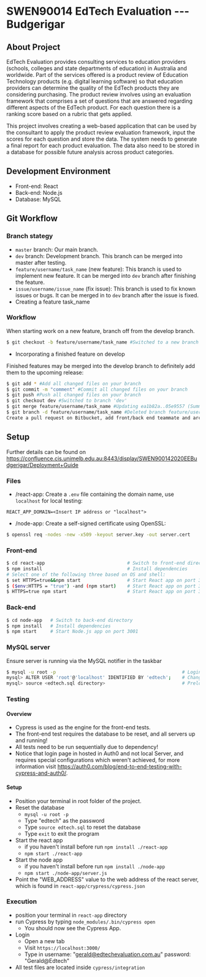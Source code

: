 # SWEN90014 EdTech Evaluation --- Budgerigar
## About Project
EdTech Evaluation provides consulting services to education providers (schools, colleges and state departments of education) in Australia and worldwide. Part of the services offered is a product review of Education Technology products (e.g. digital learning software) so that education providers can determine the quality of the EdTech products they are considering purchasing. The product review involves using an evaluation framework that comprises a set of questions that are answered regarding different aspects of the EdTech product. For each question there is a ranking score based on a rubric that gets applied.

This project involves creating a web-based application that can be used by the consultant to apply the product review evaluation framework, input the scores for each question and store the data. The system needs to generate a final report for each product evaluation. The data also need to be stored in a database for possible future analysis across product categories. 

## Development Environment
* Front-end: React
* Back-end: Node.js
* Database: MySQL

## Git Workflow
### Branch stategy
- `master` branch: Our main branch.
- `dev` branch: Development branch. This branch can be merged into master after testing.
- `feature/username/task_name` (new feature): This branch is used to implement new feature. It can be merged into `dev` branch after finishing the feature.
- `issue/username/issue_name` (fix issue): This branch is used to fix known issues or bugs. It can be merged in to `dev` branch after the issue is fixed.
- Creating a feature task_name
 ### Workflow
When starting work on a new feature, branch off from the develop branch.
``` bash
$ git checkout -b feature/username/task_name #Switched to a new branch "feature/username/task_name"
```
- Incorporating a finished feature on develop

Finished features may be merged into the develop branch to definitely add them to the upcoming release:
``` bash
$ git add * #Add all changed files on your branch
$ git commit -m "comment" #Commit all changed files on your branch
$ git push #Push all changed files on your branch
$ git checkout dev #Switched to branch 'dev'
$ git merge feature/username/task_name #Updating ea1b82a..05e9557 (Summary of changes)
$ git branch -d feature/username/task_name #Deleted branch feature/username/task_name (was 05e9557).
Create a pull request on Bitbucket, add front/back end teammate and architecture lead as reviewer.
```

## Setup
Further details can be found on https://confluence.cis.unimelb.edu.au:8443/display/SWEN900142020EEBudgerigar/Deployment+Guide

### Files
- /react-app: Create a `.env` file containing the domain name, use `localhost` for local testing:
```
REACT_APP_DOMAIN=<Insert IP address or "localhost">
```
- /node-app: Create a self-signed certificate using OpenSSL:
``` bash
$ openssl req -nodes -new -x509 -keyout server.key -out server.cert
```
### Front-end
``` bash
$ cd react-app                              # Switch to front-end directory
$ npm install                               # Install dependencies
# Select one of the following three based on OS and shell:
$ set HTTPS=true&&npm start                 # Start React app on port 3000 (Windows (cmd))
$ ($env:HTTPS = "true") -and (npm start)    # Start React app on port 3000 (Windows (powershell))
$ HTTPS=true npm start                      # Start React app on port 3000 (Mac, Linux)
```
### Back-end
``` bash
$ cd node-app   # Switch to back-end directory
$ npm install   # Install dependencies
$ npm start     # Start Node.js app on port 3001
```
### MySQL server
Ensure server is running via the MySQL notifier in the taskbar
``` bash
$ mysql -u root -p                                              # Login to MySQL server
mysql> ALTER USER 'root'@'localhost' IDENTIFIED BY 'edtech';    # Change password to 'edtech', if needed
mysql> source <edtech.sql directory>                            # Preload database with test data
```

### Testing

#### Overview
- Cypress is used as the engine for the front-end tests. 
- The front-end test requires the database to be reset, and all servers up and running!
- All tests need to be run sequentially due to dependency!
- Notice that login page in hosted in Auth0 and not local Server, and requires special configurations which weren't achieved, for more information visit https://auth0.com/blog/end-to-end-testing-with-cypress-and-auth0/.

#### Setup
- Position your terminal in root folder of the project.
- Reset the database
    - `mysql -u root -p`
    - Type "edtech" as the password
    - Type `source edtech.sql` to reset the database
    - Type `exit` to exit the program
- Start the react app
    - if you haven't install before run `npm install ./react-app` 
    - `npm start ./react-app`
- Start the node app
    - if you haven't install before run `npm install ./node-app` 
    - `npm start ./node-app/server.js`
- Point the "WEB_ADDRESS" value to the web address of the react server, which is found in `react-app/crypress/cypress.json`

### Execution
- position your terminal in `react-app` directory 
- run Cypress by typing `node_modules/.bin/cypress open`
    - You should now see the Cypress App.
- Login
    - Open a new tab
    - Visit `https://localhost:3000/`
    - Type in username: "gerald@edtechevaluation.com.au" password: "Gerald@Edtech"
- All test files are located inside `cypress/integration`